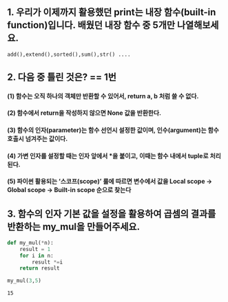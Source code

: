

## 1. 우리가 이제까지 활용했던 print는 내장 함수(built-in function)입니다. 배웠던 내장 함수 중 5개만 나열해보세요.

```
add(),extend(),sorted(),sum(),str() ....
```





## 2. 다음 중 틀린 것은? == 1번

#### (1) 함수는 오직 하나의 객체만 반환할 수 있어서, return a, b 처럼 쓸 수 없다. 

#### (2) 함수에서 return을 작성하지 않으면 None 값을 반환한다. 

#### (3) 함수의 인자(parameter)는 함수 선언시 설정한 값이며, 인수(argument)는 함수 호출시 넘겨주는 값이다. 

#### (4) 가변 인자를 설정할 때는 인자 앞에서 *을 붙이고, 이때는 함수 내에서 tuple로 처리된다. 

#### (5) 파이썬 활용되는 ‘스코프(scope)’ 룰에 따르면 변수에서 값을 Local scope -> Global scope -> Built-in scope 순으로 찾는다





## 3. 함수의 인자 기본 값을 설정을 활용하여 곱셈의 결과를 반환하는 my_mul을 만들어주세요.

```python
def my_mul(*n):
    result = 1
    for i in n:
        result *=i
    return result

my_mul(3,5)
```

```
15
```

